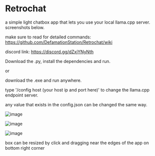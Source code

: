 # Retrochat
a simple light chatbox app that lets you use your local llama.cpp server. screenshots below.

make sure to read for detailed commands: https://github.com/DefamationStation/Retrochat/wiki

discord link: https://discord.gg/dZxjYNyNth

Download the .py, install the dependencies and run.

or 

download the .exe and run anywhere.

type '/config host (your host ip and port here)' to change the llama.cpp endpoint server.

any value that exists in the config.json can be changed the same way.

![image](https://github.com/DefamationStation/Retrochat/assets/82258900/8cfc0087-aa33-4e58-9903-0abe049387da)

![image](https://github.com/DefamationStation/Retrochat/assets/82258900/1ada054d-de2f-4f6d-9eb4-a0a34f3214da)

![image](https://github.com/DefamationStation/Retrochat/assets/82258900/f9f9cfa9-e81e-4d3a-963a-6e7eeb3f90d9)


box can be resized by click and dragging near the edges of the app on bottom right corner
